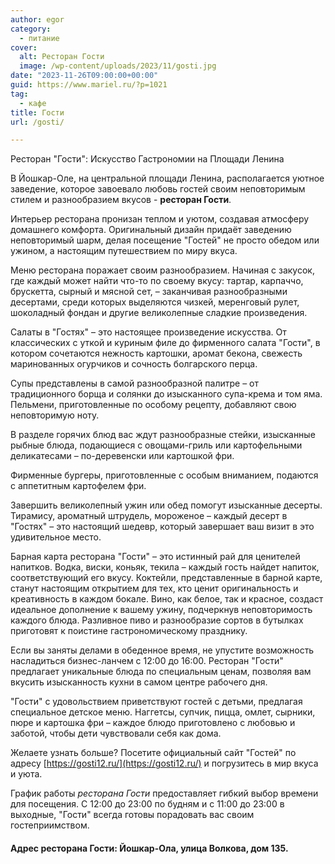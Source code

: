```yaml
---
author: egor
category:
  - питание
cover:
  alt: Ресторан Гости
  image: /wp-content/uploads/2023/11/gosti.jpg
date: "2023-11-26T09:00:00+00:00"
guid: https://www.mariel.ru/?p=1021
tag:
  - кафе
title: Гости
url: /gosti/

---
```

Ресторан "Гости": Искусство Гастрономии на Площади Ленина

В Йошкар\-Оле, на центральной площади Ленина, располагается уютное заведение, которое завоевало любовь гостей своим неповторимым стилем и разнообразием вкусов \- **ресторан Гости**.

Интерьер ресторана пронизан теплом и уютом, создавая атмосферу домашнего комфорта. Оригинальный дизайн придаёт заведению неповторимый шарм, делая посещение "Гостей" не просто обедом или ужином, а настоящим путешествием по миру вкуса.

Меню ресторана поражает своим разнообразием. Начиная с закусок, где каждый может найти что-то по своему вкусу: тартар, карпаччо, брускетта, сырный и мясной сет, – заканчивая разнообразными десертами, среди которых выделяются чизкей, меренговый рулет, шоколадный фондан и другие великолепные сладкие произведения.

Салаты в "Гостях" – это настоящее произведение искусства. От классических с уткой и куриным филе до фирменного салата "Гости", в котором сочетаются нежность картошки, аромат бекона, свежесть маринованных огурчиков и сочность болгарского перца.

Супы представлены в самой разнообразной палитре – от традиционного борща и солянки до изысканного супа-крема и том яма. Пельмени, приготовленные по особому рецепту, добавляют свою неповторимую ноту.

В разделе горячих блюд вас ждут разнообразные стейки, изысканные рыбные блюда, подающиеся с овощами-гриль или картофельными деликатесами – по-деревенски или картошкой фри.

Фирменные бургеры, приготовленные с особым вниманием, подаются с аппетитным картофелем фри.

Завершить великолепный ужин или обед помогут изысканные десерты. Тирамису, ароматный штрудель, мороженое – каждый десерт в "Гостях" – это настоящий шедевр, который завершает ваш визит в это удивительное место.

Барная карта ресторана "Гости" – это истинный рай для ценителей напитков. Водка, виски, коньяк, текила – каждый гость найдет напиток, соответствующий его вкусу. Коктейли, представленные в барной карте, станут настоящим открытием для тех, кто ценит оригинальность и креативность в каждом бокале. Вино, как белое, так и красное, создаст идеальное дополнение к вашему ужину, подчеркнув неповторимость каждого блюда. Разливное пиво и разнообразие сортов в бутылках приготовят к поистине гастрономическому празднику.

Если вы заняты делами в обеденное время, не упустите возможность насладиться бизнес-ланчем с 12:00 до 16:00. Ресторан "Гости" предлагает уникальные блюда по специальным ценам, позволяя вам вкусить изысканность кухни в самом центре рабочего дня.

"Гости" с удовольствием приветствуют гостей с детьми, предлагая специальное детское меню. Наггетсы, супчик, пицца, омлет, сырники, пюре и картошка фри – каждое блюдо приготовлено с любовью и заботой, чтобы дети чувствовали себя как дома.

Желаете узнать больше? Посетите официальный сайт "Гостей" по адресу [https://gosti12.ru/](https://gosti12.ru/) и погрузитесь в мир вкуса и уюта.

График работы _ресторана Гости_ предоставляет гибкий выбор времени для посещения. С 12:00 до 23:00 по будням и с 11:00 до 23:00 в выходные, "Гости" всегда готовы порадовать вас своим гостеприимством.

#### Адрес ресторана Гости: Йошкар-Ола, улица Волкова, дом 135.
